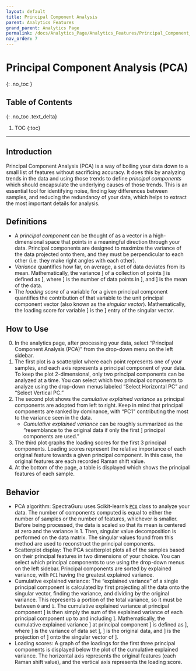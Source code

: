 ```yaml
---
layout: default
title: Principal Component Analysis
parent: Analytics Features
grand_parent: Analytics Page
permalink: /docs/Analytics_Page/Analytics_Features/Principal_Component_Analysis/
nav_order: 7
---
```


# Principal Component Analysis (PCA)
{: .no_toc }

## Table of Contents
{: .no_toc .text_delta}

1. TOC
{:toc}

---

## Introduction

Principal Component Analysis (PCA) is a way of boiling your data down to a small list of features without sacrificing accuracy. It does this by analyzing trends in the data and using those trends to define *principal components* which should encapsulate the underlying causes of those trends. This is an essential tool for identifying noise, finding key differences between samples, and reducing the redundancy of your data, which helps to extract the most important details for analysis.

## Definitions

- A *principal component* can be thought of as a vector in a high-dimensional space that points in a meaningful direction through your data. Principal components are designed to maximize the variance of the data projected onto them, and they must be perpendicular to each other (i.e. they make right angles with each other).
- *Variance* quantifies how far, on average, a set of data deviates from its mean. Mathematically, the variance ] of a collection of points ] is defined as ], where ] is the number of data points in ], and ] is the mean of the data.
- The *loading score* of a variable for a given principal component quantifies the contribution of that variable to the unit principal component vector (also known as the *singular vector*). Mathematically, the loading score for variable ] is the ] entry of the singular vector.

## How to Use

0. In the analytics page, after processing your data, select “Principal Component Analysis (PCA)” from the drop-down menu on the left sidebar.
1. The first plot is a scatterplot where each point represents one of your samples, and each axis represents a principal component of your data. To keep the plot 2-dimensional, only two principal components can be analyzed at a time. You can select which two principal components to analyze using the drop-down menus labeled “Select Horizontal PC” and “Select Vertical PC.”
2. The second plot shows the *cumulative explained variance* as principal components are adopted from left to right. Keep in mind that principal components are ranked by dominance, with “PC1” contributing the most to the variance seen in the data.
    - *Cumulative explained variance* can be roughly summarized as the “resemblance to the original data if only the first ] principal components are used.”
3. The third plot graphs the loading scores for the first 3 principal components. Loading scores represent the relative importance of each original feature towards a given principal component. In this case, the original features are each recorded Raman shift value.
4. At the bottom of the page, a table is displayed which shows the principal features of each sample.

## Behavior

- PCA algorithm: SpectraGuru uses Scikit-learn’s [`PCA`](https://scikit-learn.org/stable/modules/generated/sklearn.decomposition.PCA.html) class to analyze your data. The number of components computed is equal to either the number of samples or the number of features, whichever is smaller. Before being processed, the data is scaled so that its mean is centered at zero and the variance is 1. Then, singular value decomposition is performed on the data matrix. The singular values found from this method are used to reconstruct the principal components.
- Scatterplot display: The PCA scatterplot plots all of the samples based on their principal features in two dimensions of your choice. You can select which principal components to use using the drop-down menus on the left sidebar. Principal components are sorted by explained variance, with `PC1` having the greatest explained variance.
- Cumulative explained variance: The “explained variance” of a single principal component is calculated by first projecting all the data onto the singular vector, finding the variance, and dividing by the original variance. This represents a portion of the total variance, so it must be between `0` and `1`. The cumulative explained variance at principal component ] is then simply the sum of the explained variance of each principal component up to and including ]. Mathematically, the cumulative explained variance ] at principal component ] is defined as ], where ] is the variance of data set ], ] is the original data, and ] is the projection of ] onto the singular vector of ].
- Loading scores: A graph of the loadings for the first three principal components is displayed below the plot of the cumulative explained variance. The horizontal axis represents the original features (each Raman shift value), and the vertical axis represents the loading score.